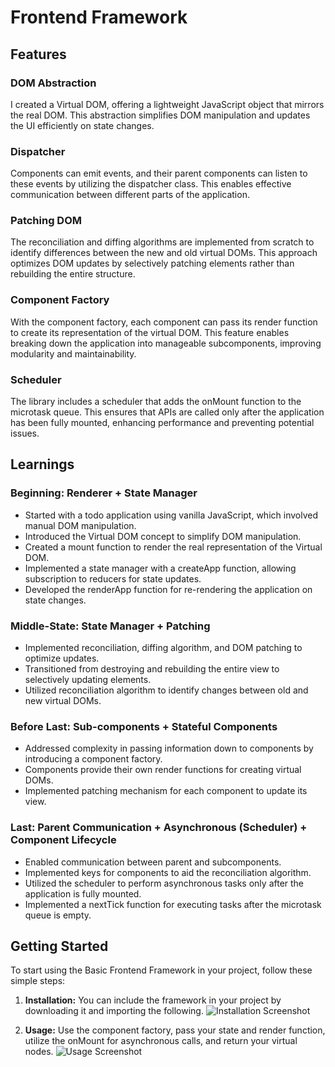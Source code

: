 # Frontend Framework

## Features

### DOM Abstraction

I created a Virtual DOM, offering a lightweight JavaScript object that mirrors the real DOM. This abstraction simplifies DOM manipulation and updates the UI efficiently on state changes.

### Dispatcher

Components can emit events, and their parent components can listen to these events by utilizing the dispatcher class. This enables effective communication between different parts of the application.

### Patching DOM

The reconciliation and diffing algorithms are implemented from scratch to identify differences between the new and old virtual DOMs. This approach optimizes DOM updates by selectively patching elements rather than rebuilding the entire structure.

### Component Factory

With the component factory, each component can pass its render function to create its representation of the virtual DOM. This feature enables breaking down the application into manageable subcomponents, improving modularity and maintainability.

### Scheduler

The library includes a scheduler that adds the onMount function to the microtask queue. This ensures that APIs are called only after the application has been fully mounted, enhancing performance and preventing potential issues.


## Learnings

### Beginning: Renderer + State Manager

- Started with a todo application using vanilla JavaScript, which involved manual DOM manipulation.
- Introduced the Virtual DOM concept to simplify DOM manipulation.
- Created a mount function to render the real representation of the Virtual DOM.
- Implemented a state manager with a createApp function, allowing subscription to reducers for state updates.
- Developed the renderApp function for re-rendering the application on state changes.

### Middle-State: State Manager + Patching

- Implemented reconciliation, diffing algorithm, and DOM patching to optimize updates.
- Transitioned from destroying and rebuilding the entire view to selectively updating elements.
- Utilized reconciliation algorithm to identify changes between old and new virtual DOMs.

### Before Last: Sub-components + Stateful Components

- Addressed complexity in passing information down to components by introducing a component factory.
- Components provide their own render functions for creating virtual DOMs.
- Implemented patching mechanism for each component to update its view.

### Last: Parent Communication + Asynchronous (Scheduler) + Component Lifecycle

- Enabled communication between parent and subcomponents.
- Implemented keys for components to aid the reconciliation algorithm.
- Utilized the scheduler to perform asynchronous tasks only after the application is fully mounted.
- Implemented a nextTick function for executing tasks after the microtask queue is empty.


## Getting Started
To start using the Basic Frontend Framework in your project, follow these simple steps:

1. **Installation:** You can include the framework in your project by downloading it and importing the following.
![Installation Screenshot](https://github.com/AlexanderGomes/frontend_framework/assets/98370540/1af70df5-81d5-4df9-997c-3501643fad96)


2. **Usage:** Use the component factory, pass your state and render function, utilize the onMount for asynchronous calls, and return your virtual nodes.
![Usage Screenshot](https://github.com/AlexanderGomes/frontend_framework/assets/98370540/96e9788a-69e1-42e8-a488-5f90454fff55)
